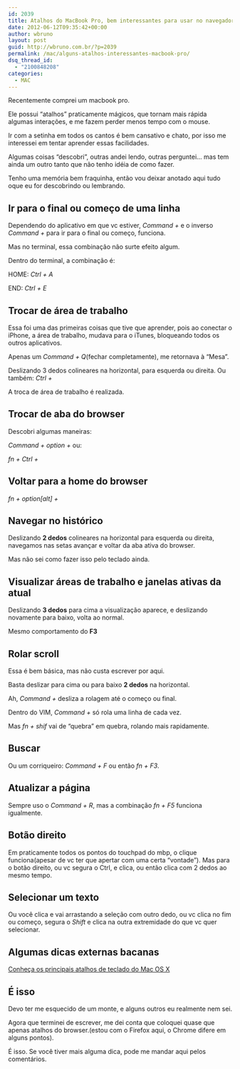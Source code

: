 ```yaml
---
id: 2039
title: Atalhos do MacBook Pro, bem interessantes para usar no navegador
date: 2012-06-12T09:35:42+00:00
author: wbruno
layout: post
guid: http://wbruno.com.br/?p=2039
permalink: /mac/alguns-atalhos-interessantes-macbook-pro/
dsq_thread_id:
  - "2100848208"
categories:
  - MAC
---
```

Recentemente comprei um macbook pro.

Ele possui &#8220;atalhos&#8221; praticamente mágicos, que tornam mais rápida algumas interações, e me fazem perder menos tempo com o mouse.

Ir com a setinha em todos os cantos é bem cansativo e chato, por isso me interessei em tentar aprender essas facilidades.

Algumas coisas &#8220;descobri&#8221;, outras andei lendo, outras perguntei&#8230; mas tem ainda um outro tanto que não tenho idéia de como fazer.

Tenho uma memória bem fraquinha, então vou deixar anotado aqui tudo oque eu for descobrindo ou lembrando.

## Ir para o final ou começo de uma linha

Dependendo do aplicativo em que vc estiver, <var>Command + <seta direita></var> e o inverso <var>Command + <seta esquerda></var> para ir para o final ou começo, funciona.

Mas no terminal, essa combinação não surte efeito algum.

Dentro do terminal, a combinação é:

HOME: <var>Ctrl + A</var>

END: <var>Ctrl + E</var>

## Trocar de área de trabalho

Essa foi uma das primeiras coisas que tive que aprender, pois ao conectar o iPhone, a área de trabalho, mudava para o iTunes, bloqueando todos os outros aplicativos.

Apenas um <var>Command + Q</var>(fechar completamente), me retornava à &#8220;Mesa&#8221;.

Deslizando 3 dedos colineares na horizontal, para esquerda ou direita. Ou também: <var>Ctrl + <seta esquerda ou direita></var>

A troca de área de trabalho é realizada.

## Trocar de aba do browser

Descobri algumas maneiras:

<var>Command + option + <seta esquerda ou direita></var> ou:

<var>fn + Ctrl + <seta cima ou baixo></var>

## Voltar para a home do browser

<var>fn + option[alt] + <seta esquerda></var>

## Navegar no histórico

Deslizando **2 dedos** colineares na horizontal para esquerda ou direita, navegamos nas setas avançar e voltar da aba ativa do browser.

Mas não sei como fazer isso pelo teclado ainda.

## Visualizar áreas de trabalho e janelas ativas da atual

Deslizando **3 dedos** para cima a visualização aparece, e deslizando novamente para baixo, volta ao normal.

Mesmo comportamento do **F3**

## Rolar scroll

Essa é bem básica, mas não custa escrever por aqui.

Basta deslizar para cima ou para baixo **2 dedos** na horizontal.

Ah, <var>Command + <seta cima ou baixo></var> desliza a rolagem até o começo ou final.

Dentro do VIM, <var>Command + <seta cima ou baixo></var> só rola uma linha de cada vez.

Mas <var>fn + shif <seta baixo></var> vai de &#8220;quebra&#8221; em quebra, rolando mais rapidamente.

## Buscar

Ou um corriqueiro: <var>Command + F</var> ou então <var>fn + F3</var>.

## Atualizar a página

Sempre uso o <var>Command + R</var>, mas a combinação <var>fn + F5</var> funciona igualmente.

## Botão direito

Em praticamente todos os pontos do touchpad do mbp, o clique funciona(apesar de vc ter que apertar com uma certa &#8220;vontade&#8221;). Mas para o botão direito, ou vc segura o Ctrl, e clica, ou então clica com 2 dedos ao mesmo tempo.

## Selecionar um texto

Ou você clica e vai arrastando a seleção com outro dedo, ou vc clica no fim ou começo, segura o <var>Shift</var> e clica na outra extremidade do que vc quer selecionar.

## Algumas dicas externas bacanas

[Conheça os principais atalhos de teclado do Mac OS X](http://macmagazine.com.br/2007/10/07/conheca-os-principais-atalhos-de-teclado-do-mac-os-x/)

## É isso

Devo ter me esquecido de um monte, e alguns outros eu realmente nem sei.

Agora que terminei de escrever, me dei conta que coloquei quase que apenas atalhos do browser.(estou com o Firefox aqui, o Chrome difere em alguns pontos).

É isso. Se você tiver mais alguma dica, pode me mandar aqui pelos comentários.
